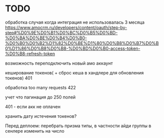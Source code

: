 # TODO


обработка случая когда интеграция не использовалась 3 месяца
https://www.amocrm.ru/developers/content/oauth/step-by-step#%D0%9E%D0%B1%D0%BC%D0%B5%D0%BD-%D0%BA%D0%BE%D0%B4%D0%B0-%D0%B0%D0%B2%D1%82%D0%BE%D1%80%D0%B8%D0%B7%D0%B0%D1%86%D0%B8%D0%B8-%D0%BD%D0%B0-access-token-%D0%B8-refresh-token

возможность переподключить новый амо аккаунт


кеширование токенов( + сброс кеша в хандлере для обновления токенов)   401


обработка too many requests                                            422


учет что пагинация до 250 полей


401 - если акк не оплачен


хранить дату истечения токенов?


Перед деплоем: перебрать призма типы, в частности айди группы в сенлере изменить на число

